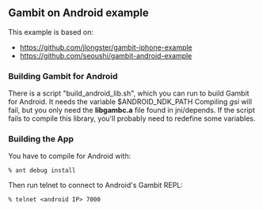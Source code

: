 ## Gambit on Android example

This example is based on:

* https://github.com/jlongster/gambit-iphone-example
* https://github.com/seoushi/gambit-android-example

### Building Gambit for Android

There is a script "build\_android\_lib.sh", which you can run to build Gambit for Android. It needs the variable $ANDROID\_NDK\_PATH Compiling _gsi_ will fail, but you only need the __libgambc.a__ file found in jni/depends. If the script fails to compile this library, you'll probably need to redefine some variables.
 
### Building the App

You have to compile for Android with:

    % ant debug install

Then run telnet to connect to Android's Gambit REPL:

    % telnet <android IP> 7000
